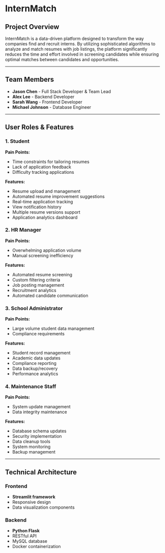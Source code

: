 # InternMatch

## Project Overview
InternMatch is a data-driven platform designed to transform the way companies find and recruit interns. By utilizing sophisticated algorithms to analyze and match resumes with job listings, the platform significantly reduces the time and effort involved in screening candidates while ensuring optimal matches between candidates and opportunities.

---

## Team Members
- **Jason Chen** - Full Stack Developer & Team Lead
- **Alex Lee** - Backend Developer
- **Sarah Wang** - Frontend Developer
- **Michael Johnson** - Database Engineer

---

## User Roles & Features

### 1. Student
**Pain Points:**
- Time constraints for tailoring resumes
- Lack of application feedback
- Difficulty tracking applications

**Features:**
- Resume upload and management
- Automated resume improvement suggestions
- Real-time application tracking
- View notification history
- Multiple resume versions support
- Application analytics dashboard

### 2. HR Manager
**Pain Points:**
- Overwhelming application volume
- Manual screening inefficiency

**Features:**
- Automated resume screening
- Custom filtering criteria
- Job posting management
- Recruitment analytics
- Automated candidate communication

### 3. School Administrator
**Pain Points:**
- Large volume student data management
- Compliance requirements

**Features:**
- Student record management
- Academic data updates
- Compliance reporting
- Data backup/recovery
- Performance analytics

### 4. Maintenance Staff
**Pain Points:**
- System update management
- Data integrity maintenance

**Features:**
- Database schema updates
- Security implementation
- Data cleanup tools
- System monitoring
- Backup management

---

## Technical Architecture

### Frontend
- **Streamlit framework**
- Responsive design
- Data visualization components

### Backend
- **Python Flask**
- RESTful API
- MySQL database
- Docker containerization
